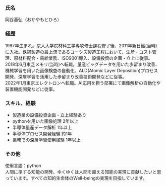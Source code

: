 
<!---
moro-qq82/moro-qq82 is a ✨ special ✨ repository because its `README.md` (this file) appears on your GitHub profile.
You can click the Preview link to take a look at your changes.
--->

### 氏名
岡谷基弘（おかやもとひろ）

### 経歴
1987年生まれ。京大大学院材料工学専攻修士課程修了後、2011年新日鐵(当時)に入社。鉄鋼製造の最上流であるコークス製造工程において、生産・コスト管理、原材料配合・需給業務、ISO9001導入、設備投資の企画・立上に従事。   
2018年6月東芝メモリ(当時)へ転職。量産ビッグデータを用いた歩留まり改善、機械学習を用いた画像検査の自動化、ALD(Atomic Layer Deposition)プロセス開発、深層学習を活用した歩留まり改善技術開発などに従事。  
2022年1月東京エレクトロンへ転職。AI応用を担う部署にて画像解析の自動化や装置機能開発などに従事。
 
### スキル、経験
* 製造業の設備投資企画・立上経験あり
* pythonを用いた画像処理 2年以上
* 半導体量産データ解析 1年以上
* 半導体プロセス開発経験 約1年
* 業務での深層学習使用経験 1年以上

### その他
使用言語：python  
人間に準ずる知能の開発、ゆくゆくは人間を超える知能の実現に貢献したいと思っています。すべての知的生命体のWell-beingの実現を目指しています。



